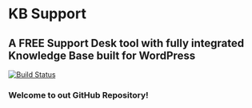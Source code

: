 # KB Support

## A FREE Support Desk tool with fully integrated Knowledge Base built for WordPress

[![Build Status](https://travis-ci.org/KB-Support/kb-support.svg?branch=master)](https://travis-ci.org/KB-Support/kb-support)

### Welcome to out GitHub Repository!
